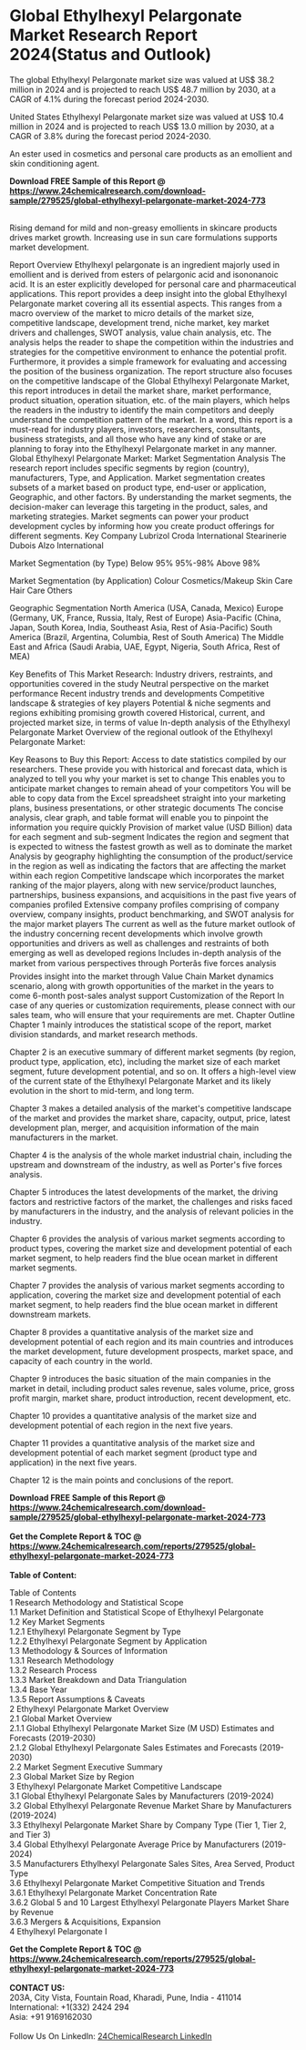 <h1>Global Ethylhexyl Pelargonate Market Research Report 2024(Status and Outlook)</h1><p>The global Ethylhexyl Pelargonate market size was valued at US$ 38.2 million in 2024 and is projected to reach US$ 48.7 million by 2030, at a CAGR of 4.1% during the forecast period 2024-2030.</p><p>
United States Ethylhexyl Pelargonate market size was valued at US$ 10.4 million in 2024 and is projected to reach US$ 13.0 million by 2030, at a CAGR of 3.8% during the forecast period 2024-2030.</p><p>
An ester used in cosmetics and personal care products as an emollient and skin conditioning agent.</p><div><b>Download FREE Sample of this Report @ 
            <a href="https://www.24chemicalresearch.com/download-sample/279525/global-ethylhexyl-pelargonate-market-2024-773">
            https://www.24chemicalresearch.com/download-sample/279525/global-ethylhexyl-pelargonate-market-2024-773</a></b></div><br><p>
Rising demand for mild and non-greasy emollients in skincare products drives market growth. Increasing use in sun care formulations supports market development.</p><p>
Report Overview
 Ethylhexyl pelargonate is an ingredient majorly used in emollient and is derived from esters of pelargonic acid and isononanoic acid. It is an ester explicitly developed for personal care and pharmaceutical applications.
 This report provides a deep insight into the global Ethylhexyl Pelargonate market covering all its essential aspects. This ranges from a macro overview of the market to micro details of the market size, competitive landscape, development trend, niche market, key market drivers and challenges, SWOT analysis, value chain analysis, etc.
 The analysis helps the reader to shape the competition within the industries and strategies for the competitive environment to enhance the potential profit. Furthermore, it provides a simple framework for evaluating and accessing the position of the business organization. The report structure also focuses on the competitive landscape of the Global Ethylhexyl Pelargonate Market, this report introduces in detail the market share, market performance, product situation, operation situation, etc. of the main players, which helps the readers in the industry to identify the main competitors and deeply understand the competition pattern of the market.
 In a word, this report is a must-read for industry players, investors, researchers, consultants, business strategists, and all those who have any kind of stake or are planning to foray into the Ethylhexyl Pelargonate market in any manner.
 Global Ethylhexyl Pelargonate Market: Market Segmentation Analysis
 The research report includes specific segments by region (country), manufacturers, Type, and Application. Market segmentation creates subsets of a market based on product type, end-user or application, Geographic, and other factors. By understanding the market segments, the decision-maker can leverage this targeting in the product, sales, and marketing strategies. Market segments can power your product development cycles by informing how you create product offerings for different segments.
 Key Company
 Lubrizol
 Croda International
 Stearinerie Dubois
 Alzo International</p><p>
 Market Segmentation (by Type)
 Below 95%
 95%-98%
 Above 98%</p><p>
 Market Segmentation (by Application)
 Colour Cosmetics/Makeup
 Skin Care
 Hair Care
 Others</p><p>
 Geographic Segmentation
North America (USA, Canada, Mexico)
Europe (Germany, UK, France, Russia, Italy, Rest of Europe)
Asia-Pacific (China, Japan, South Korea, India, Southeast Asia, Rest of Asia-Pacific)
South America (Brazil, Argentina, Columbia, Rest of South America)
The Middle East and Africa (Saudi Arabia, UAE, Egypt, Nigeria, South Africa, Rest of MEA)</p><p>
 Key Benefits of This Market Research:
Industry drivers, restraints, and opportunities covered in the study
Neutral perspective on the market performance
Recent industry trends and developments
Competitive landscape &amp; strategies of key players
Potential &amp; niche segments and regions exhibiting promising growth covered
Historical, current, and projected market size, in terms of value
In-depth analysis of the Ethylhexyl Pelargonate Market
Overview of the regional outlook of the Ethylhexyl Pelargonate Market:</p><p>
 Key Reasons to Buy this Report:
Access to date statistics compiled by our researchers. These provide you with historical and forecast data, which is analyzed to tell you why your market is set to change
This enables you to anticipate market changes to remain ahead of your competitors
You will be able to copy data from the Excel spreadsheet straight into your marketing plans, business presentations, or other strategic documents
The concise analysis, clear graph, and table format will enable you to pinpoint the information you require quickly
Provision of market value (USD Billion) data for each segment and sub-segment
Indicates the region and segment that is expected to witness the fastest growth as well as to dominate the market
Analysis by geography highlighting the consumption of the product/service in the region as well as indicating the factors that are affecting the market within each region
Competitive landscape which incorporates the market ranking of the major players, along with new service/product launches, partnerships, business expansions, and acquisitions in the past five years of companies profiled
Extensive company profiles comprising of company overview, company insights, product benchmarking, and SWOT analysis for the major market players
The current as well as the future market outlook of the industry concerning recent developments which involve growth opportunities and drivers as well as challenges and restraints of both emerging as well as developed regions
Includes in-depth analysis of the market from various perspectives through Porterâs five forces analysis
Provides insight into the market through Value Chain
Market dynamics scenario, along with growth opportunities of the market in the years to come
6-month post-sales analyst support
 Customization of the Report
 In case of any queries or customization requirements, please connect with our sales team, who will ensure that your requirements are met.
 Chapter Outline
 Chapter 1 mainly introduces the statistical scope of the report, market division standards, and market research methods.</p><p>
 Chapter 2 is an executive summary of different market segments (by region, product type, application, etc), including the market size of each market segment, future development potential, and so on. It offers a high-level view of the current state of the Ethylhexyl Pelargonate Market and its likely evolution in the short to mid-term, and long term.</p><p>
 Chapter 3 makes a detailed analysis of the market's competitive landscape of the market and provides the market share, capacity, output, price, latest development plan, merger, and acquisition information of the main manufacturers in the market.</p><p>
 Chapter 4 is the analysis of the whole market industrial chain, including the upstream and downstream of the industry, as well as Porter's five forces analysis.</p><p>
 Chapter 5 introduces the latest developments of the market, the driving factors and restrictive factors of the market, the challenges and risks faced by manufacturers in the industry, and the analysis of relevant policies in the industry.</p><p>
 Chapter 6 provides the analysis of various market segments according to product types, covering the market size and development potential of each market segment, to help readers find the blue ocean market in different market segments.</p><p>
 Chapter 7 provides the analysis of various market segments according to application, covering the market size and development potential of each market segment, to help readers find the blue ocean market in different downstream markets.</p><p>
 Chapter 8 provides a quantitative analysis of the market size and development potential of each region and its main countries and introduces the market development, future development prospects, market space, and capacity of each country in the world.</p><p>
 Chapter 9 introduces the basic situation of the main companies in the market in detail, including product sales revenue, sales volume, price, gross profit margin, market share, product introduction, recent development, etc.</p><p>
 Chapter 10 provides a quantitative analysis of the market size and development potential of each region in the next five years.</p><p>
 Chapter 11 provides a quantitative analysis of the market size and development potential of each market segment (product type and application) in the next five years.</p><p>
 Chapter 12 is the main points and conclusions of the report.</p><div><b>Download FREE Sample of this Report @ 
            <a href="https://www.24chemicalresearch.com/download-sample/279525/global-ethylhexyl-pelargonate-market-2024-773">
            https://www.24chemicalresearch.com/download-sample/279525/global-ethylhexyl-pelargonate-market-2024-773</a></b></div><br><div><b>Get the Complete Report & TOC @ 
            <a href="https://www.24chemicalresearch.com/reports/279525/global-ethylhexyl-pelargonate-market-2024-773">
            https://www.24chemicalresearch.com/reports/279525/global-ethylhexyl-pelargonate-market-2024-773</a></b></div><br>
            <b>Table of Content:</b><p>Table of Contents<br />
 1 Research Methodology and Statistical Scope<br />
 1.1 Market Definition and Statistical Scope of Ethylhexyl Pelargonate<br />
 1.2 Key Market Segments<br />
 1.2.1 Ethylhexyl Pelargonate Segment by Type<br />
 1.2.2 Ethylhexyl Pelargonate Segment by Application<br />
 1.3 Methodology & Sources of Information<br />
 1.3.1 Research Methodology<br />
 1.3.2 Research Process<br />
 1.3.3 Market Breakdown and Data Triangulation<br />
 1.3.4 Base Year<br />
 1.3.5 Report Assumptions & Caveats<br />
 2 Ethylhexyl Pelargonate Market Overview<br />
 2.1 Global Market Overview<br />
 2.1.1 Global Ethylhexyl Pelargonate Market Size (M USD) Estimates and Forecasts (2019-2030)<br />
 2.1.2 Global Ethylhexyl Pelargonate Sales Estimates and Forecasts (2019-2030)<br />
 2.2 Market Segment Executive Summary<br />
 2.3 Global Market Size by Region<br />
 3 Ethylhexyl Pelargonate Market Competitive Landscape<br />
 3.1 Global Ethylhexyl Pelargonate Sales by Manufacturers (2019-2024)<br />
 3.2 Global Ethylhexyl Pelargonate Revenue Market Share by Manufacturers (2019-2024)<br />
 3.3 Ethylhexyl Pelargonate Market Share by Company Type (Tier 1, Tier 2, and Tier 3)<br />
 3.4 Global Ethylhexyl Pelargonate Average Price by Manufacturers (2019-2024)<br />
 3.5 Manufacturers Ethylhexyl Pelargonate Sales Sites, Area Served, Product Type<br />
 3.6 Ethylhexyl Pelargonate Market Competitive Situation and Trends<br />
 3.6.1 Ethylhexyl Pelargonate Market Concentration Rate<br />
 3.6.2 Global 5 and 10 Largest Ethylhexyl Pelargonate Players Market Share by Revenue<br />
 3.6.3 Mergers & Acquisitions, Expansion<br />
 4 Ethylhexyl Pelargonate I</p><div><b>Get the Complete Report & TOC @ 
            <a href="https://www.24chemicalresearch.com/reports/279525/global-ethylhexyl-pelargonate-market-2024-773">
            https://www.24chemicalresearch.com/reports/279525/global-ethylhexyl-pelargonate-market-2024-773</a></b></div><br><b>CONTACT US:</b><br>
            203A, City Vista, Fountain Road, Kharadi, Pune, India - 411014<br>
            International: +1(332) 2424 294<br>
            Asia: +91 9169162030 <br><br>
            Follow Us On LinkedIn: <a href="https://www.linkedin.com/company/24chemicalresearch/">24ChemicalResearch LinkedIn</a>